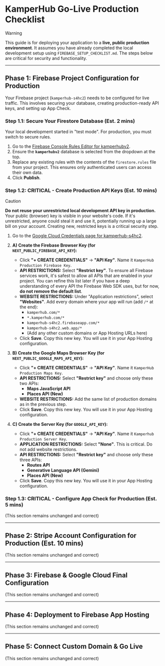 
# KamperHub Go-Live Production Checklist

> [!WARNING]
> This guide is for deploying your application to a **live, public production environment**. It assumes you have already completed the local development setup using `FIREBASE_SETUP_CHECKLIST.md`. The steps below are critical for security and functionality.

---

## **Phase 1: Firebase Project Configuration for Production**

Your Firebase project (`kamperhub-s4hc2`) needs to be configured for live traffic. This involves securing your database, creating production-ready API keys, and setting up App Check.

### **Step 1.1: Secure Your Firestore Database (Est. 2 mins)**

Your local development started in "test mode". For production, you must switch to secure rules.

1.  Go to the [Firebase Console Rules Editor for kamperhubv2](https://console.firebase.google.com/u/0/project/kamperhub-s4hc2/firestore/databases/-kamperhubv2-/rules).
2.  Ensure the **`kamperhubv2`** database is selected from the dropdown at the top.
3.  Replace any existing rules with the contents of the `firestore.rules` file from your project. This ensures only authenticated users can access their own data.
4.  Click **Publish**.

### **Step 1.2: CRITICAL - Create Production API Keys (Est. 10 mins)**

> [!CAUTION]
> **Do not reuse your unrestricted local development API key in production.** Your public (browser) key is visible in your website's code. If it's unrestricted, anyone could steal it and use it, potentially running up a large bill on your account. Creating new, restricted keys is a critical security step.

1.  Go to the [Google Cloud Credentials page for kamperhub-s4hc2](https://console.cloud.google.com/apis/credentials?project=kamperhub-s4hc2).

2.  **A) Create the Firebase Browser Key (for `NEXT_PUBLIC_FIREBASE_API_KEY`):**
    *   Click **"+ CREATE CREDENTIALS"** -> **"API Key"**. Name it `KamperHub Production Firebase Key`.
    *   **API RESTRICTIONS:** Select **"Restrict key"**. To ensure all Firebase services work, it's safest to allow all APIs that are enabled in your project. You can refine this list later if you have a deep understanding of every API the Firebase Web SDK uses, but for now, **do not remove the default list**.
    *   **WEBSITE RESTRICTIONS:** Under "Application restrictions", select **"Websites"**. Add every domain where your app will run (add `/*` at the end):
        *   `kamperhub.com/*`
        *   `*.kamperhub.com/*`
        *   `kamperhub-s4hc2.firebaseapp.com/*`
        *   `kamperhub-s4hc2.web.app/*`
        *   (Add any other custom domains or App Hosting URLs here)
    *   Click **Save**. Copy this new key. You will use it in your App Hosting configuration.

3.  **B) Create the Google Maps Browser Key (for `NEXT_PUBLIC_GOOGLE_MAPS_API_KEY`):**
    *   Click **"+ CREATE CREDENTIALS"** -> **"API Key"**. Name it `KamperHub Production Maps Key`.
    *   **API RESTRICTIONS:** Select **"Restrict key"** and choose only these two APIs:
        *   **Maps JavaScript API**
        *   **Places API (New)**
    *   **WEBSITE RESTRICTIONS:** Add the same list of production domains as in the previous step.
    *   Click **Save**. Copy this new key. You will use it in your App Hosting configuration.

4.  **C) Create the Server Key (for `GOOGLE_API_KEY`):**
    *   Click **"+ CREATE CREDENTIALS"** -> **"API Key"**. Name it `Kamperhub Production Server Key`.
    *   **APPLICATION RESTRICTIONS:** Select **"None"**. This is critical. Do not add website restrictions.
    *   **API RESTRICTIONS:** Select **"Restrict key"** and choose only these three APIs:
        *   **Routes API**
        *   **Generative Language API (Gemini)**
        *   **Places API (New)**
    *   Click **Save**. Copy this new key. You will use it in your App Hosting configuration.

### **Step 1.3: CRITICAL - Configure App Check for Production (Est. 5 mins)**
(This section remains unchanged and correct)

---

## **Phase 2: Stripe Account Configuration for Production (Est. 10 mins)**
(This section remains unchanged and correct)

---

## **Phase 3: Firebase & Google Cloud Final Configuration**
(This section remains unchanged and correct)

---

## **Phase 4: Deployment to Firebase App Hosting**
(This section remains unchanged and correct)

---

## **Phase 5: Connect Custom Domain & Go Live**
(This section remains unchanged and correct)
